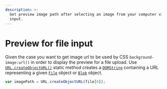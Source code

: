 ```yaml
---
description: >-
  Get preview image path after selecting an image from your computer via file
  input.
---
```


# Preview for file input

Given the case you want to get image url to be used by CSS `background-image:url()` in order to display the preview for a file upload. Use [`URL.createObjectURL()`](https://developer.mozilla.org/en-US/docs/Web/API/URL/createObjectURL) static method creates a [`DOMString`](https://developer.mozilla.org/en-US/docs/Web/API/DOMString) containing a URL representing a given [`File`](https://developer.mozilla.org/en-US/docs/Web/API/File) object or [`Blob`](https://developer.mozilla.org/en-US/docs/Web/API/Blob) object.

```javascript
var imagePath = URL.createObjectURL(file[0]);
```



